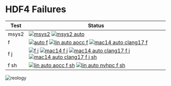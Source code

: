 # HDF4 Failures

| Test | Status |
| -----| ------ |
|msys2|[![msys2](https://github.com/hdfeos/hdf4/actions/workflows/msys2.yml/badge.svg)](https://github.com/hdfeos/hdf4/actions/workflows/msys2.yml) [![msys2 auto](https://github.com/hdfeos/hdf4/actions/workflows/msys2-auto.yml/badge.svg)](https://github.com/hdfeos/hdf4/actions/workflows/msys2-auto.yml)|
|f| [![auto f](https://github.com/hdfeos/hdf4/actions/workflows/auto-f.yml/badge.svg)](https://github.com/hdfeos/hdf4/actions/workflows/auto-f.yml) [![lin auto aocc f](https://github.com/hdfeos/hdf4/actions/workflows/lin-auto-aocc-f.yml/badge.svg)](https://github.com/hdfeos/hdf4/actions/workflows/lin-auto-aocc-f.yml)  [![mac14 auto clang17 f ](https://github.com/hdfeos/hdf4/actions/workflows/mac14-auto-clang17-f.yml/badge.svg)](https://github.com/hdfeos/hdf4/actions/workflows/mac14-auto-clang17-f.yml)|
|f j| [![f j](https://github.com/hdfeos/hdf4/actions/workflows/f-j.yml/badge.svg)](https://github.com/hdfeos/hdf4/actions/workflows/f-j.yml) [![mac14 f j](https://github.com/hdfeos/hdf4/actions/workflows/mac14-f-j.yml/badge.svg)](https://github.com/hdfeos/hdf4/actions/workflows/mac14-f-j.yml) [![mac14 auto clang17 f j ](https://github.com/hdfeos/hdf4/actions/workflows/mac14-auto-clang17-f-j.yml/badge.svg)](https://github.com/hdfeos/hdf4/actions/workflows/mac14-auto-clang17-f-j.yml) [![mac14 auto clang17 f j sh](https://github.com/hdfeos/hdf4/actions/workflows/mac14-auto-clang17-f-j-sh.yml/badge.svg)](https://github.com/hdfeos/hdf4/actions/workflows/mac14-auto-clang17-f-j-sh.yml) |
|f sh|  [![lin auto aocc f sh](https://github.com/hdfeos/hdf4/actions/workflows/lin-auto-aocc-f-sh.yml/badge.svg)](https://github.com/hdfeos/hdf4/actions/workflows/lin-auto-aocc-f-sh.yml) [![lin auto nvhpc f sh](https://github.com/hdfeos/hdf4/actions/workflows/lin-auto-nvhpc-f-sh.yml/badge.svg)](https://github.com/hdfeos/hdf4/actions/workflows/lin-auto-nvhpc-f-sh.yml) |

![reology](https://repology.org/badge/vertical-allrepos/hdf.svg?header=hdf)
